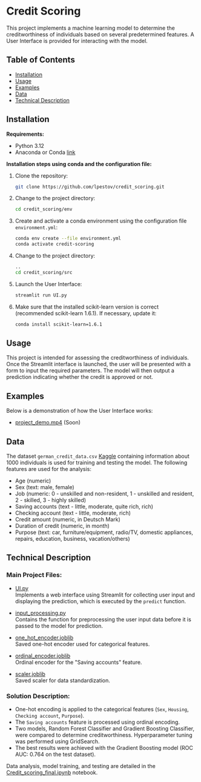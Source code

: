 
# Credit Scoring

This project implements a machine learning model to determine the creditworthiness of individuals based on several predetermined features. A User Interface is provided for interacting with the model.

## Table of Contents

- [Installation](#installation)
- [Usage](#usage)
- [Examples](#examples)
- [Data](#data)
- [Technical Description](#technical-description)

## Installation

**Requirements:**

- Python 3.12
- Anaconda or Conda [link](https://github.com/conda/conda)

**Installation steps using conda and the configuration file:**

1. Clone the repository:
   ```bash
   git clone https://github.com/lpestov/credit_scoring.git
   ```
2. Change to the project directory:
   ```bash
   cd credit_scoring/env
   ```
3. Create and activate a conda environment using the configuration file `environment.yml`:
   ```bash
   conda env create --file environment.yml
   conda activate credit-scoring
   ```
4. Change to the project directory:
   ```bash
   ..
   cd credit_scoring/src
   ```
5. Launch the User Interface:
   ```bash
   streamlit run UI.py
   ```
6. Make sure that the installed scikit-learn version is correct (recommended scikit-learn 1.6.1). If necessary, update it:
   ```bash
   conda install scikit-learn=1.6.1
   ```

## Usage

This project is intended for assessing the creditworthiness of individuals. Once the Streamlit interface is launched, the user will be presented with a form to input the required parameters. The model will then output a prediction indicating whether the credit is approved or not.

## Examples

Below is a demonstration of how the User Interface works:

- [project_demo.mp4](project_demo.mp4) (Soon)

## Data

The dataset `german_credit_data.csv` [Kaggle](https://www.kaggle.com/datasets/uciml/german-credit) containing information about 1000 individuals is used for training and testing the model. The following features are used for the analysis:
- Age (numeric)
- Sex (text: male, female)
- Job (numeric: 0 - unskilled and non-resident, 1 - unskilled and resident, 2 - skilled, 3 - highly skilled)
- Saving accounts (text - little, moderate, quite rich, rich)
- Checking account (text - little, moderate, rich)
- Credit amount (numeric, in Deutsch Mark)
- Duration of credit (numeric, in month)
- Purpose (text: car, furniture/equipment, radio/TV, domestic appliances, repairs, education, business, vacation/others)

## Technical Description

### Main Project Files:
- [UI.py](src/UI.py)  
  Implements a web interface using Streamlit for collecting user input and displaying the prediction, which is executed by the `predict` function.

- [input_processing.py](src/input_processing.py)  
  Contains the function for preprocessing the user input data before it is passed to the model for prediction.

- [one_hot_encoder.joblib](models/one_hot_encoder.joblib)  
  Saved one-hot encoder used for categorical features.

- [ordinal_encoder.joblib](models/ordinal_encoder.joblib)  
  Ordinal encoder for the "Saving accounts" feature.

- [scaler.joblib](models/scaler.joblib)  
  Saved scaler for data standardization.

### Solution Description:
- One-hot encoding is applied to the categorical features (`Sex`, `Housing`, `Checking account`, `Purpose`).
- The `Saving accounts` feature is processed using ordinal encoding.
- Two models, Random Forest Classifier and Gradient Boosting Classifier, were compared to determine creditworthiness. Hyperparameter tuning was performed using GridSearch.
- The best results were achieved with the Gradient Boosting model (ROC AUC: 0.764 on the test dataset).

Data analysis, model training, and testing are detailed in the [Credit_scoring_final.ipynb](notebooks/Credit_scoring_final.ipynb) notebook.